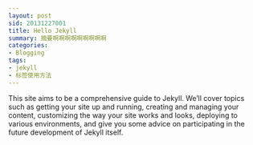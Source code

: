 ```yaml
---
layout: post
sid: 20131227001
title: Hello Jekyll
summary: 摘要啊啊啊啊啊啊啊啊啊
categories:
- Blogging
tags:
- jekyll
- 标签使用方法
---
```

This site aims to be a comprehensive guide to Jekyll. 
We’ll cover topics such as getting your site up and running, 
creating and managing your content, customizing the way your site works and looks, 
deploying to various environments, and give you some advice on participating in the 
future development of Jekyll itself.